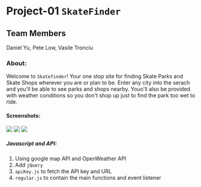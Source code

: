# Project-01 `SkateFinder`

## Team Members
Daniel Yu, Pete Low, Vasile Tronciu

### About:
Welcome to `Skatefinder`! Your one stop site for finding Skate Parks and Skate Shops wherever you are or plan to be.
Enter any city into the serach and you'll be able to see parks and shops nearby. Youo'll also be provided with weather conditions so you don't shop up just to find the park too wet to ride.


#### Screenshots:
<img src="https://github.com/DanielYu0864/Project-01-Skatefinder/blob/master/img/home_screen.png">

<img src="https://github.com/DanielYu0864/Project-01-Skatefinder/blob/master/img/map.png">

<img src="https://github.com/DanielYu0864/Project-01-Skatefinder/blob/master/img/weather.png">

##### Javascript and API:
1. Using google map API and OpenWeather API
2. Add `jQuery`
2. `apiKey.js` to fetch the API key and URL
3. `regular.js` to contain the main functions and event listener
